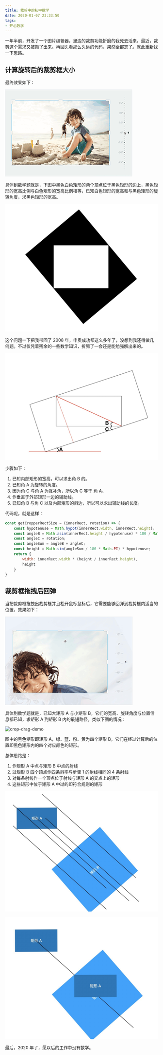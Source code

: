 ```yaml
---
title: 裁剪中的初中数学
date: 2020-01-07 23:33:50
tags:
- 开心数学
---
```

一年半前，开发了一个图片编辑器，里边的裁剪功能折磨的我死去活来。最近，裁剪这个需求又被搬了出来。再回头看那么久远的代码，果然全都忘了。就此重新找一下思路。

## 计算旋转后的裁剪框大小

最终效果如下：

![crop-resize](/images/crop-resize.gif)

具体到数学题就是，下图中黑色白色矩形的两个顶点位于黑色矩形的边上，黑色矩形的宽高比例与白色矩形的宽高比例相等，已知白色矩形的宽高和与黑色矩形的旋转角度，求黑色矩形的宽高。

![two-rect](/images/two-rect.png)

这个问题一下把我带回了 2008 年，申奥成功都这么多年了，没想到我还得做几何题。不过仅凭着残余的一些数学知识，折腾了一会还是能勉强解出来的。

![rect-analyze](/images/rect-analyze.png)

步骤如下：

1. 已知内部矩形的宽高，可以求出角 B 的。
2. 已知角 A 为旋转的角度。
3. 因为角 C 与角 A 为互补角，所以角 C 等于 角 A。
4. 作垂直于外部矩形一边的辅助线。
5. 已知角 B 与角 C 以及内部矩形的斜边，所以可以求出辅助线的长度。

代码呢，就是这样：

``` javascript
const getCropperRectSize = (innerRect, rotation) => {
    const hypotenuse = Math.hypot(innerRect.width, innerRect.height);
    const angleB = Math.asin(innerRect.height / hypotenuse) * 180 / Math.PI;
    const angleC = rotation;
    const angleSum = angleB + angleC;
    const height = Math.sin(angleSum / 180 * Math.PI) * hypotenuse;
    return {
        width: innerRect.width * (height / innerRect.height),
        height
    }
}

```

## 裁剪框拖拽后回弹

当把裁剪框拖拽出裁剪框并且松开鼠标鼠标后，它需要能够回弹到裁剪框内适当的位置，效果如下：

![crop-drag](/images/crop-drag.gif)

具体到数学题就是，已知大矩形 A 与小矩形 B，它们的宽高、旋转角度与位置信息都已知，求矩形 A 到矩形 B 内的最短路径。类似下图的情况：

![crop-drag-demo](/images/crop-drag-demo.gif)

图中的黑色矩形即矩形 A，绿、蓝、粉、黄为四个矩形 B，它们在经过计算后的位置即黑色矩形内的四个对应颜色的矩形。

总体思路是：

1. 作矩形 A 中点与矩形 B 中点的射线
2. 过矩形 B 四个顶点作四条斜率与步骤 1 的射线相同的 4 条射线
3. 对每条射线作一个顶点位于射线与矩形 A 的交点上的矩形
4. 这些矩形中位于矩形 A 中过的即符合规则的矩形

![line-of-crop](/images/line-of-crop.png)

![rect-of-crop](/images/rect-of-crop.png)

最后，2020 年了，愿以后的工作中没有数学。
